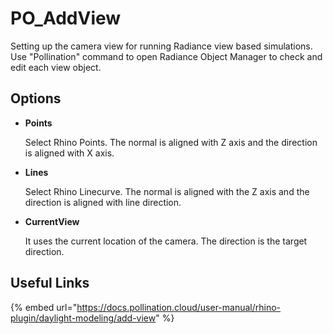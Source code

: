 # PO_AddView

Setting up the camera view for running Radiance view based simulations. Use &quot;Pollination&quot; command to open Radiance Object Manager to check and edit each view object.

## Options

* **Points**

  Select Rhino Points. The normal is aligned with Z axis and the direction is aligned with X axis.

* **Lines**

  Select Rhino Linecurve. The normal is aligned with the Z axis and the direction is aligned with line direction.

* **CurrentView**

  It uses the current location of the camera. The direction is the target direction.


## Useful Links

{% embed url="https://docs.pollination.cloud/user-manual/rhino-plugin/daylight-modeling/add-view" %}

